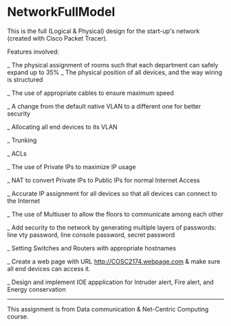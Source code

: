 # NetworkFullModel
This is the full (Logical & Physical) design for the start-up's network (created with Cisco Packet Tracer).

Features involved:

_ The physical assignment of rooms such that each department can safely expand up to 35%
_ The physical position of all devices, and the way wiring is structured

_ The use of appropriate cables to ensure maximum speed

_ A change from the default native VLAN to a different one for better security

_ Allocating all end devices to its VLAN

_ Trunking

_ ACLs

_ The use of Private IPs to maximize IP usage

_ NAT to convert Private IPs to Public IPs for normal Internet Access

_ Accurate IP assignment for all devices so that all devices can connect to the Internet

_ The use of Multiuser to allow the floors to communicate among each other

_ Add security to the network by generating multiple layers of passwords: line vty password, line console password, secret password

_ Setting Switches and Routers with appropriate hostnames

_ Create a web page with URL http://COSC2174.webpage.com & make sure all end devices can access it.

_ Design and implement IOE appplication for Intruder alert, Fire alert, and Energy conservation
________________________________________________________________________________________________________________________________________
This assignment is from Data communication & Net-Centric Computing course.
